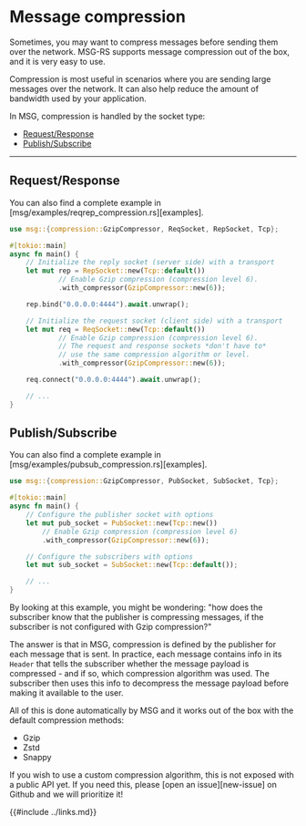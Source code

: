 # Message compression

Sometimes, you may want to compress messages before sending them over the network.
MSG-RS supports message compression out of the box, and it is very easy to use.

Compression is most useful in scenarios where you are sending large messages over the network.
It can also help reduce the amount of bandwidth used by your application.

In MSG, compression is handled by the socket type:

- [Request/Response](#requestresponse)
- [Publish/Subscribe](#publishsubscribe)

---

## Request/Response

You can also find a complete example in [msg/examples/reqrep_compression.rs][examples].

```rust
use msg::{compression::GzipCompressor, ReqSocket, RepSocket, Tcp};

#[tokio::main]
async fn main() {
    // Initialize the reply socket (server side) with a transport
    let mut rep = RepSocket::new(Tcp::default())
            // Enable Gzip compression (compression level 6).
            .with_compressor(GzipCompressor::new(6));

    rep.bind("0.0.0.0:4444").await.unwrap();

    // Initialize the request socket (client side) with a transport
    let mut req = ReqSocket::new(Tcp::default())
            // Enable Gzip compression (compression level 6).
            // The request and response sockets *don't have to*
            // use the same compression algorithm or level.
            .with_compressor(GzipCompressor::new(6));

    req.connect("0.0.0.0:4444").await.unwrap();

    // ...
}
```

## Publish/Subscribe

You can also find a complete example in [msg/examples/pubsub_compression.rs][examples].

```rust
use msg::{compression::GzipCompressor, PubSocket, SubSocket, Tcp};

#[tokio::main]
async fn main() {
    // Configure the publisher socket with options
    let mut pub_socket = PubSocket::new(Tcp::new())
        // Enable Gzip compression (compression level 6)
        .with_compressor(GzipCompressor::new(6));

    // Configure the subscribers with options
    let mut sub_socket = SubSocket::new(Tcp::default());

    // ...
}
```

By looking at this example, you might be wondering: "how does the subscriber know that the
publisher is compressing messages, if the subscriber is not configured with Gzip compression?"

The answer is that in MSG, compression is defined by the publisher for each message that is sent.
In practice, each message contains info in its `Header` that tells the subscriber whether the message
payload is compressed - and if so, which compression algorithm was used. The subscriber then uses this
info to decompress the message payload before making it available to the user.

All of this is done automatically by MSG and it works out of the box
with the default compression methods:

- Gzip
- Zstd
- Snappy

If you wish to use a custom compression algorithm, this is not exposed with a public API yet.
If you need this, please [open an issue][new-issue] on Github and we will prioritize it!

{{#include ../links.md}}
